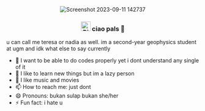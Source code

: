 <div align = center>
  
![Screenshot 2023-09-11 142737](https://github.com/teressanm/teressanm/assets/132760919/93b20fdb-92ec-4292-a7aa-dedb2fadeb40)

  
### <img src="https://raw.githubusercontent.com/Tarikul-Islam-Anik/Animated-Fluent-Emojis/master/Emojis/Animals/Bird.png" alt="Bird" width="25" height="25" /> ciao pals 👋

<div align = left>

u can call me teresa or nadia as well. im a second-year geophysics student at ugm and idk what else to say currently

- 🔭 I want to be able to do codes properly yet i dont understand any single of it
- 🌱 I like to learn new things but im a lazy person
- 💬 I like music and movies
- 📫 How to reach me: just dont
- 😄 Pronouns: bukan sulap bukan she/her
- ⚡ Fun fact: i hate u
